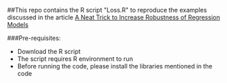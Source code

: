##This repo contains the R script "Loss.R" to reproduce the examples discussed in the article [A Neat Trick to Increase Robustness of Regression Models](https://blog.clevertap.com/a-neat-trick-to-increase-robustness-of-regression-models/)


###Pre-requisites:
+ Download the R script
+ The script requires R environment to run
+ Before running the code, please install the libraries mentioned in the code


